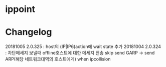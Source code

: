 # ippoint

# Changelog
20181005 2.0.325 : host의 (IP|IP6)action에 wait state 추가
20181004 2.0.324 : 차단메세지 보낼때 offline호스트에 대한 메세지 전송 skip
                   send GARP -> send ARP(해당 네트워크대역의 호스트에게) when ipcollision

